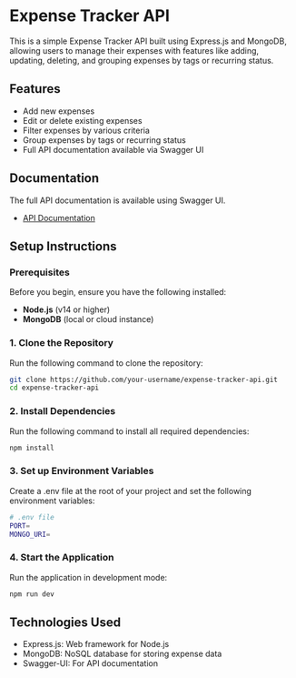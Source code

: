 # Expense Tracker API

This is a simple Expense Tracker API built using Express.js and MongoDB, allowing users to manage their expenses with features like adding, updating, deleting, and grouping expenses by tags or recurring status.

## Features

- Add new expenses
- Edit or delete existing expenses
- Filter expenses by various criteria
- Group expenses by tags or recurring status
- Full API documentation available via Swagger UI

## Documentation

The full API documentation is available using Swagger UI.

- [API Documentation](https://expensetracker-izta.onrender.com/api-docs)

## Setup Instructions

### Prerequisites

Before you begin, ensure you have the following installed:

- **Node.js** (v14 or higher)
- **MongoDB** (local or cloud instance)

### 1. Clone the Repository

Run the following command to clone the repository:

```bash
git clone https://github.com/your-username/expense-tracker-api.git
cd expense-tracker-api
```

### 2. Install Dependencies

Run the following command to install all required dependencies:

```bash
npm install
```

### 3. Set up Environment Variables

Create a .env file at the root of your project and set the following environment variables:

```bash
# .env file
PORT=
MONGO_URI=
```

### 4. Start the Application

Run the application in development mode:

```bash
npm run dev
```

## Technologies Used

- Express.js: Web framework for Node.js
- MongoDB: NoSQL database for storing expense data
- Swagger-UI: For API documentation

